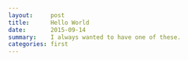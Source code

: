 ```yaml
---
layout:     post
title:      Hello World
date:       2015-09-14
summary:    I always wanted to have one of these.
categories: first
---
```

